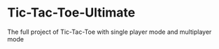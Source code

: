 # Tic-Tac-Toe-Ultimate
The full project of Tic-Tac-Toe with single player mode and multiplayer mode
